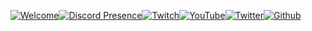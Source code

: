 [![Welcome](https://i.imgur.com/hAr807k.png)]()[![Discord Presence](https://internals.hexality.cf/api/422274807732633604?animated=true&theme=light&borderRadius=0&showNothing=false&bg=ffffff&type=vertical&hideDiscrim=false)](https://discord.gg/CKNAftY)[![Twitch](https://i.imgur.com/MWBvLAs.png)](https://twitch.tv/hexalitylp)[![YouTube](https://i.imgur.com/r9usCwO.png)](https://youtube.com/hexality)[![Twitter](https://i.imgur.com/I7BvC5P.png)](https://twitter.com/HexalityM)[![Github](https://i.imgur.com/I3qhCkL.png)](https://github.com/hexality)
